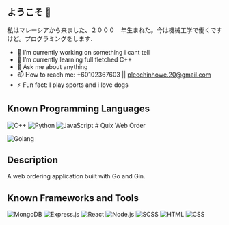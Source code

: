 ## ようこそ 🤗
私はマレーシアから来ました、２０００　年生まれた。今は機械工学で働くですけど。プログラミングをします.


- 🔭 I’m currently working on something i cant tell
- 🌱 I’m currently learning full fletched C++
- 💬 Ask me about anything
- 📫 How to reach me: +60102367603 || pleechinhowe.20@gmail.com
- ⚡ Fun fact: I play sports and i love dogs


## Known Programming Languages

![C++](https://img.icons8.com/color/48/000000/c-plus-plus-logo.png) ![Python](https://img.icons8.com/color/48/000000/python.png)  ![JavaScript](https://img.icons8.com/color/48/000000/javascript.png) # Quix Web Order

![Golang](https://img.icons8.com/color/48/000000/Golang.png)

## Description
A web ordering application built with Go and Gin.


## Known Frameworks and Tools

![MongoDB](https://img.icons8.com/color/48/000000/mongodb.png) ![Express.js](https://img.shields.io/badge/-Express.js-000000?style=flat-square&logo=express&logoColor=white) ![React](https://img.icons8.com/color/48/000000/react-native.png) ![Node.js](https://img.icons8.com/color/48/000000/nodejs.png)
![SCSS](https://img.icons8.com/color/48/000000/sass.png) ![HTML](https://img.icons8.com/color/48/000000/html-5.png) ![CSS](https://img.icons8.com/color/48/000000/css3.png)

<!--
**SamP-maker/SamP-maker** is a ✨ _special_ ✨ repository because its `README.md` (this file) appears on your GitHub profile.

Here are some ideas to get you started:

- 🔭 I’m currently working on ...
- 🌱 I’m currently learning ...
- 👯 I’m looking to collaborate on ...
- 🤔 I’m looking for help with ...
- 💬 Ask me about ...
- 📫 How to reach me: ...
- 😄 Pronouns: ...
- ⚡ Fun fact: ...
-->
